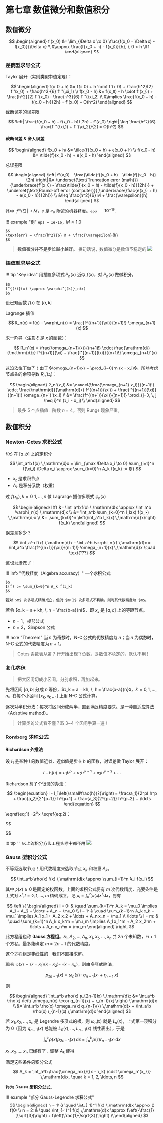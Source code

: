 # 第七章 数值微分和数值积分

## 数值微分

$$
\begin{aligned}
    f'(x_0) &= \lim_{\Delta x \to 0} \frac{f(x_0 + \Delta x) - f(x_0)}{\Delta x} \\
    &\approx \frac{f(x_0 + h) - f(x_0)}{h}, \, 0 < h \ll 1
\end{aligned}
$$

### 差商型求导公式

Taylor 展开（实则类似中值定理）：

$$
\begin{aligned}
    f(x_0 + h) &= f(x_0) + h \cdot f'(x_0) + \frac{h^2}{2} f''(x_0) + \frac{h^3}{6} f'''(\xi_1) \\
    f(x_0 - h) &= f(x_0) - h \cdot f'(x_0) + \frac{h^2}{2} f''(x_0) - \frac{h^3}{6} f'''(\xi_2) \\
    &\implies \frac{f(x_0 + h) - f(x_0 - h)}{2h} = f'(x_0) + O(h^2)
\end{aligned}
$$

截断误差的误差限

$$
\left| \frac{f(x_0 + h) - f(x_0 - h)}{2h} - f'(x_0) \right| \leq \frac{h^2}{6} \frac{f'''(\xi_1) + f''(\xi_2)}{2} = O(h^2)
$$

#### 截断误差 & 舍入误差

$$
\begin{aligned}
    f(x_0 + h) &= \tilde{f}(x_0 + h) + e(x_0 + h) \\
    f(x_0 - h) &= \tilde{f}(x_0 - h) + e(x_0 - h)
\end{aligned}
$$

总误差限

$$
\begin{aligned}
    \left| f'(x_0) - \frac{\tilde{f}(x_0 + h) - \tilde{f}(x_0 - h)}{2h} \right| &= \underset{\text{Truncation error (math)}}{\underbrace{f'(x_0) - \frac{\tilde{f}(x_0 + h) - \tilde{f}(x_0 - h)}{2h}}} + \underset{\text{Round-off error (computer)}}{\underbrace{\frac{e(x_0 + h) - e(x_0 - h)}{2h}}} \\
    &\leq \frac{h^2}{6} M + \frac{\varepsilon}{h}
\end{aligned}
$$

其中 $|f'''(\xi)| \leq M$，$\varepsilon$ 是 $x_0$ 附近的机器精度。`eps` $\sim 10^{-16}$.

!!! example "例"
    `eps = 1e-16`，$M \approx 1.0$

    $$
    \text{err} = \frac{h^2}{6} M + \frac{\varepsilon}{h}
    $$

> **数值微分并不是步长越小越好。** 换句话说，数值微分是数值不稳定的 ![](../../images/tieba/nike.png)

### 插值型求导公式

!!! tip "Key idea"
    用插值多项式 $P_n(x)$ 近似 $f(x)$，对 $P_n(x)$ 做微积分。

    $$
    f^{(k)}(x) \approx \varphi^{(k)}_n(x)
    $$

设已知函数 $f(x)$ 在 $[a,b]$

Lagrange 插值

$$
R_n(x) = f(x) - \varphi_n(x) = \frac{f^{(n+1)}(\xi)}{(n+1)!} \omega_{n+1}(x)
$$

求一阶导（注意 $\xi$ 是 $x$ 的函数）：

$$
R_n'(x) = \frac{\omega_{n+1}(x)}{(n+1)!} \cdot \frac{\mathrm{d}}{\mathrm{d}x} f^{(n+1)}(\xi) + \frac{f^{(n+1)}(\xi)}{(n+1)!} \omega_{n+1}'(x)
$$

这没法往下做了！由于 $\omega_{n+1}(x) = \prod_{i=0}^n (x - x_i)$，所以考虑节点处的余项导数 $R_n'(x_i)$：

$$
\begin{aligned}
    R_n'(x_i) &= \cancel{\frac{\omega_{n+1}(x_i)}{(n+1)!} \cdot \frac{\mathrm{d}}{\mathrm{d}x} f^{(n+1)}(\xi)} + \frac{f^{(n+1)}(\xi)}{(n+1)!} \omega_{n+1}'(x_i) \\
    &= \frac{f^{(n+1)}(\xi)}{(n+1)!} \prod_{j=0, \, j \neq i}^n (x_i - x_j) \\
\end{aligned}
$$

> 最多 $5$ 个点插值，阶数 $n = 4$，否则 Runge 现象严重。

## 数值积分

### Newton-Cotes 求积公式

$f(x)$ 在 $[a,b]$ 上的定积分

$$
\int_a^b f(x) \,\mathrm{d}x = \lim_{\max \Delta x_i \to 0} \sum_{i=1}^n f(\xi_i) \Delta x_i \approx \sum_{k=0}^n A_k f(x_k) := I(f)
$$

- $x_k$ 是求积节点
- $A_k$ 是积分系数（权重）

过 $f(x_k), \, k = 0, 1, \ldots, n$ 做 Lagrange 插值多项式 $\varphi_n(x)$

$$
\begin{aligned}
    I(f) &= \int_a^b f(x) \,\mathrm{d}x \approx \int_a^b \varphi_n(x) \,\mathrm{d}x \\
    &= \int_a^b \sum_{k=0}^n l_k(x) f(x_k) \,\mathrm{d}x \\
    &= \sum_{k=0}^n \left(\int_a^b l_k(x) \,\mathrm{d}x\right) f(x_k)
\end{aligned}
$$

误差是多少？

$$
\int_a^b f(x) \,\mathrm{d}x - \int_a^b \varphi_n(x) \,\mathrm{d}x = \int_a^b \frac{f^{(n+1)}(\xi)}{(n+1)!} \omega_{n+1}(x) \,\mathrm{d}x \quad \text{???}
$$

这也没法做了！

!!! info "代数精度（Algebra accuracy）"
    一个求积公式

    $$
    I(f) := \sum_{k=0}^n A_k f(x_k)
    $$

    若对 $m$ 次多项式精确成立，但对 $m+1$ 次多项式不精确，则称其代数精度为 $m$。

若令 $x_k = a + kh, \, h = \frac{b-a}{n}$，即 $x_k$ 是 $[a,b]$ 上的等距节点。

- $n = 1$，梯形公式
- $n = 2$，Simpson 公式

!!! note "Theorem"
    当 $n$ 为奇数时，N-C 公式的代数精度为 $n$；当 $n$ 为偶数时，N-C 公式的代数精度为 $n+1$。

> Cotes 系数表从第 $7$ 行开始出现了负数，是数值不稳定的，默认不用！

### 复化求积

> 把大区间切成小区间，分别求积，再加起来。

先将区间 $[a,b]$ 分成 $n$ 等份，$x_k = a + kh, \, h = \frac{b-a}{n}$，$k = 0, 1, \ldots, n$。在每个小区间 $[x_k, x_{k+1}]$ 上用 N-C 公式计算。

逐次对半积分法：每次将区间分成两半，直到满足精度要求。是一种自适应算法（Adaptive method）。

> 计算类的公式看不懂？取 3~4 个区间手算一遍！

### Romberg 求积公式

#### Richardson 外推法

设 $I_1$ 是某种 $I$ 的数值近似，近似值是步长 $h$ 的函数，对误差做 Taylor 展开：

$$
\begin{equation}
    I - I_1(h) = a_1 h^p + a_2 h^{p+1} + a_3 h^{p+2} + \ldots
\end{equation}
$$

Richardson 想了个很骚的办法：

$$
\begin{equation}
    I - I_1\left(\small\frac{h}{2}\right) = \frac{a_1}{2^p} h^p + \frac{a_2}{2^{p+1}} h^{p+1} + \frac{a_3}{2^{p+2}} h^{p+2} + \ldots
\end{equation}
$$

\eqref{eq:1} $- 2^p \times$ \eqref{eq:2}：

$$

$$

!!! tip ""
    以上的积分方法工程实际中都不用 ![](../../images/tieba/hehe.png)

### Gauss 型积分公式

不等距选取节点！用代数精度来选取节点 $x_k$ 和权重 $A_k$。

$$
\int_a^b \rho(x) f(x) \,\mathrm{d}x \approx \sum_{i=1}^n A_i f(x_i)
$$

其中 $\rho(x) \geq 0$ 是固定的权函数。上面的求积公式要有 $m$ 次代数精度，充要条件是上式对 $x^l, \, l = 0, 1, \ldots, m$ 精确成立。记 $\mu_l = \int_a^b \rho(x) x^l \,\mathrm{d}x$，则有

$$
\left \{
    \begin{aligned}
        l = 0: & \quad \sum_{k=1}^n A_k = \mu_0 \implies A_1 + A_2 + \ldots + A_n = \mu_0 \\
        l = 1: & \quad \sum_{k=1}^n A_k x_k = \mu_1 \implies A_1 x_1 + A_2 x_2 + \ldots + A_n x_n = \mu_1 \\
        \ldots \\
        l = m: & \quad \sum_{k=1}^n A_k x_k^m = \mu_m \implies A_1 x_1^m + A_2 x_2^m + \ldots + A_n x_n^m = \mu_m
    \end{aligned}
\right.
$$

此方程组也称 **Gauss 方程组**。$A_1, A_2, \ldots, A_n, x_1, x_2, \ldots, x_n$ 共 $2n$ 个未知数，$m + 1$ 个方程。最多能确定 $m = 2n - 1$ 的代数精度。

这个方程组是非线性的，我们不直接求解。

现令 $\omega(x) = (x - x_1)(x - x_2) \cdots (x - x_n)$，则由多项式除法，

$$
p_{2n-1}(x) = \omega_n(x) \cdot q_{n-1}(x) + r_{n-1}(x)
$$

则

$$
\begin{aligned}
    \int_a^b \rho(x) p_{2n-1}(x) \,\mathrm{d}x &= \int_a^b \rho(x) \left( \omega_n(x) \cdot q_{n-1}(x) + r_{n-1}(x) \right) \,\mathrm{d}x \\
    &= \int_a^b \rho(x) \omega_n(x) q_{n-1}(x) \,\mathrm{d}x + \int_a^b \rho(x) r_{n-1}(x) \,\mathrm{d}x
\end{aligned}
$$

若 $x_1, x_2, \ldots, x_n$ 是 Legendre 多项式的根，则 $\omega_n(x)$ 就是 $L_n(x)$，上式第一项积分为 $0$（因为 $q_{n-1}(x)$ 总能被 $L_0(x), \ldots, L_{n-1}(x)$ 线性表出），于是

$$
\int_a^b \rho(x) p_{2n-1}(x) \,\mathrm{d}x = \int_a^b \rho(x) r_{n-1}(x) \,\mathrm{d}x
$$

$x_1, x_2, \ldots, x_n$ 已经有了，调整 $A_k$ 使得

满足这些条件的积分公式

$$
A_k = \int_a^b \frac{\omega_n(x)}{(x - x_k) \cdot \omega_n'(x_k)} \,\mathrm{d}x, \quad k = 1, 2, \ldots, n
$$

称为 **Gauss 型积分公式**。

!!! example "部分 Gauss-Legendre 求积公式"
    $$
    \begin{aligned}
        n = 1: & \quad \int_{-1}^1 f(x) \,\mathrm{d}x \approx 2 f(0) \\
        n = 2: & \quad \int_{-1}^1 f(x) \,\mathrm{d}x \approx f\left(-\frac{1}{\sqrt{3}}\right) + f\left(\frac{1}{\sqrt{3}}\right) \\
    \end{aligned}
    $$